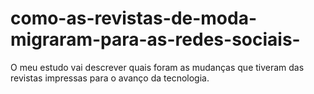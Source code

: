 # como-as-revistas-de-moda-migraram-para-as-redes-sociais-
O meu estudo vai descrever quais foram as mudanças que tiveram das revistas impressas para o avanço da tecnologia. 

